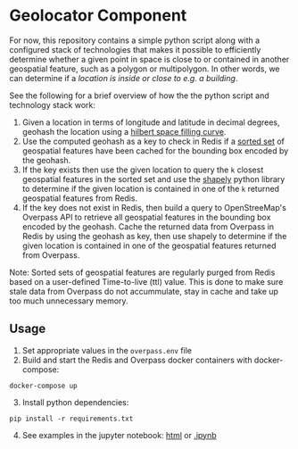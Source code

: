 # Geolocator Component

For now, this repository contains a simple python script along with a configured
stack of technologies that makes it possible to efficiently determine whether a
given point in space is close to or contained in another geospatial feature,
such as a polygon or multipolygon. In other words, we can determine if a
*location is inside or close to e.g. a building*.

See the following for a brief overview of how the the python script and
technology stack work:

1. Given a location in terms of longitude and latitude in decimal degrees,
   geohash the location using a [hilbert space filling
   curve](https://github.com/tammoippen/geohash-hilbert).
2. Use the computed geohash as a key to check in Redis if a [sorted
   set](https://redislabs.com/ebook/part-2-core-concepts/chapter-3-commands-in-redis/3-5-sorted-sets/)
   of geospatial features have been cached for the bounding box encoded by the
   geohash. 
3. If the key exists then use the given location to query the `k` closest
   geospatial features in the sorted set and use the
   [shapely](https://shapely.readthedocs.io/en/stable/manual.html) python
   library to determine if the given location is contained in one of the `k`
   returned geospatial features from Redis.
4. If the key does not exist in Redis, then build a query to OpenStreeMap's
   Overpass API to retrieve all geospatial features in the bounding box encoded
   by the geohash. Cache the returned data from Overpass in Redis by using the
   geohash as key, then use shapely to determine if the given location is
   contained in one of the geospatial features returned from Overpass. 

Note: Sorted sets of geospatial features are regularly purged from Redis based
on a user-defined Time-to-live (ttl) value. This is done to make sure stale data
from Overpass do not accummulate, stay in cache and take up too much unnecessary
memory.  

## Usage

1. Set appropriate values in the `overpass.env` file
2. Build and start the Redis and Overpass docker containers with docker-compose:
```
docker-compose up
```
3. Install python dependencies:
```
pip install -r requirements.txt
```
4. See examples in the jupyter notebook: [html](https://nicklasxyz.github.io/Geolocator/) or [.ipynb](index.ipynb)
